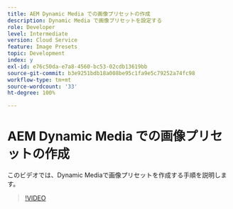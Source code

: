 ```yaml
---
title: AEM Dynamic Media での画像プリセットの作成
description: Dynamic Media で画像プリセットを設定する
role: Developer
level: Intermediate
version: Cloud Service
feature: Image Presets
topic: Development
index: y
exl-id: e76c50da-e7a8-4560-bc53-02cdb13619bb
source-git-commit: b3e9251bdb18a008be95c1fa9e5c79252a74fc98
workflow-type: tm+mt
source-wordcount: '33'
ht-degree: 100%

---
```


# AEM Dynamic Media での画像プリセットの作成

このビデオでは、Dynamic Mediaで画像プリセットを作成する手順を説明します。

>[!VIDEO](https://video.tv.adobe.com/v/335459?quality=12&learn=on)
